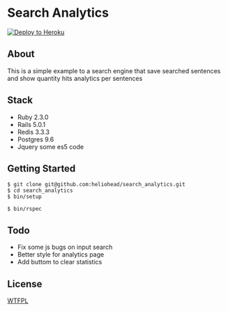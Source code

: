 Search Analytics
================

[![Deploy to Heroku](https://www.herokucdn.com/deploy/button.png)](https://heroku.com/deploy)

About
-------------
This is a simple example to a search engine that save searched sentences and show quantity hits analytics per sentences

Stack
-------------

- Ruby 2.3.0
- Rails 5.0.1
- Redis 3.3.3
- Postgres 9.6
- Jquery some es5 code


Getting Started
---------------
```
$ git clone git@github.com:heliohead/search_analytics.git
$ cd search_analytics
$ bin/setup

$ bin/rspec 

```


Todo
-------
- Fix some js bugs on input search
- Better style for analytics page
- Add buttom to clear statistics

License
-------

[WTFPL](http://www.wtfpl.net/about/)
